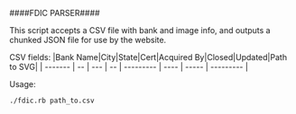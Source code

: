 ####FDIC PARSER####

This script accepts a CSV file with bank and image info, and outputs a
chunked JSON file for use by the website.

CSV fields:
|Bank Name|City|State|Cert|Acquired By|Closed|Updated|Path to SVG|
| ------- | -- | --- | -- | --------- | ---- | ----- | --------- |

Usage:

`./fdic.rb path_to.csv`
